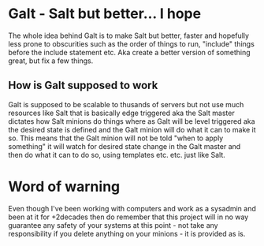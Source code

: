 # Galt - Salt but better... I hope

The whole idea behind Galt is to make Salt but better, faster and hopefully less prone to obscurities such as the order of things to run, "include" things before the include statement etc. Aka create a better version of something great, but fix a few things.

## How is Galt supposed to work

Galt is supposed to be scalable to thusands of servers but not use much resources like Salt that is basically edge triggered aka the Salt master dictates how Salt minions do things where as Galt will be level triggered aka the desired state is defined and the Galt minion will do what it can to make it so. This means that the Galt minion will not be told "when to apply something" it will watch for desired state change in the Galt master and then do what it can to do so, using templates etc. etc. just like Salt.

# Word of warning

Even though I've been working with computers and work as a sysadmin and been at it for +2decades then do remember that this project will in no way guarantee any safety of your systems at this point - not take any responsibility if you delete anything on your minions - it is provided as is.

